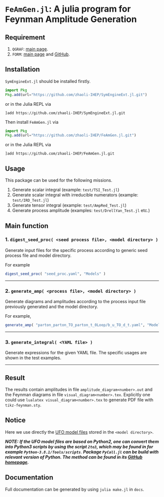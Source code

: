 # `FeAmGen.jl`: A julia program for **Fe**ynman **Am**plitude **Gen**eration

## Requirement

1. `QGRAF`: [main page](http://cfif.ist.utl.pt/~paulo/qgraf.html).
2. `FORM`: [main page](https://www.nikhef.nl/~form/) and [GitHub](https://github.com/vermaseren/form).

## Installation

`SymEngineExt.jl` should be installed firstly.

```julia
import Pkg
Pkg.add(url="https://github.com/zhaoli-IHEP/SymEngineExt.jl.git")
```

or in the Julia REPL via

```julia-repl
]add https://github.com/zhaoli-IHEP/SymEngineExt.jl.git
```

Then install `FeAmGen.jl` via

```julia
import Pkg
Pkg.add(url="https://github.com/zhaoli-IHEP/FeAmGen.jl.git")
```

or in the Julia REPL via

```julia-repl
]add https://github.com/zhaoli-IHEP/FeAmGen.jl.git
```

## Usage

This package can be used for the following missions.

1. Generate scalar integral (example: `test/TSI_Test.jl`)
2. Generate scalar integral with irreducible numerators (example: `test/IRD_Test.jl`)
3. Generate tensor integral (example: `test/AmpRed_Test.jl`)
4. Generate process amplitude (examples: `test/DrellYan_Test.jl` etc.)
## Main function

### 1. `digest_seed_proc( <seed process file>, <model directory> )`

Generate input files for the specific process according to generic seed process file and model directory. 

For example

```julia
digest_seed_proc( "seed_proc.yaml", "Models" )
```
---

### 2. `generate_amp( <process file>, <model directory> )`

Generate diagrams and amplitudes according to the process input file previously generated and the model directory.

For example,

```julia
generate_amp( "parton_parton_TO_parton_t_0Loop/b_u_TO_d_t.yaml", "Models" )
```
-----------------------------------------------

### 3. `generate_integral( <YAML file> )`

Generate expressions for the given YAML file. The specific usages are shown in the test examples.

---

## Result

The results contain amplitudes in file `amplitude_diagram<number>.out` and the Feynman diagrams in file `visual_diagram<number>.tex`.
Explicitly one could use `lualatex visual_diagram<number>.tex` to generate PDF file with `tikz-feynman.sty`.

## Notice

Here we use directly the [UFO model files](http://dx.doi.org/10.1016/j.cpc.2012.01.022) stored in the `<model directory>`.

***NOTE:***
***If the UFO model files are based on Python2, one can convert them into Python3 scripts by using the script `2to3`, which may be found in for example `Python-3.8.1/Tools/scripts`***.
***Package `PyCall.jl` can be build with relevant version of Python. The method can be found in its [GitHub homepage](https://github.com/JuliaPy/PyCall.jl).***

## Documentation

Full documentation can be generated by using `julia make.jl` in `docs`.

